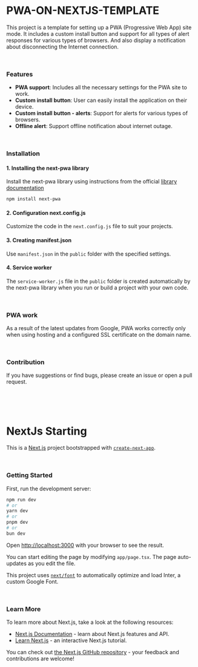 # PWA-ON-NEXTJS-TEMPLATE

This project is a template for setting up a PWA (Progressive Web App) site mode. It includes a custom install button and support for all types of alert responses for various types of browsers. And also display a notification about disconnecting the Internet connection.

<br />

### Features

- **PWA support**: Includes all the necessary settings for the PWA site to work.
- **Custom install button**: User can easily install the application on their device.
- **Custom install button - alerts**: Support for alerts for various types of browsers.
- **Offline alert**: Support offline notification about internet outage.

<br />

### Installation

#### 1. Installing the next-pwa library

Install the next-pwa library using instructions from the official [library documentation](https://www.npmjs.com/package/next-pwa)

```bash
npm install next-pwa
```

#### 2. Configuration next.config.js

Customize the code in the `next.config.js` file to suit your projects.

#### 3. Creating manifest.json

Use `manifest.json` in the `public` folder with the specified settings.

#### 4. Service worker

The `service-worker.js` file in the `public` folder is created automatically by the next-pwa library when you run or build a project with your own code.

<br />

### PWA work

As a result of the latest updates from Google, PWA works correctly only when using hosting and a configured SSL certificate on the domain name.

<br />

### Contribution

If you have suggestions or find bugs, please create an issue or open a pull request.

<br /><br /><br />

# NextJs Starting

This is a [Next.js](https://nextjs.org/) project bootstrapped with [`create-next-app`](https://github.com/vercel/next.js/tree/canary/packages/create-next-app).

<br />

### Getting Started

First, run the development server:

```bash
npm run dev
# or
yarn dev
# or
pnpm dev
# or
bun dev
```

Open [http://localhost:3000](http://localhost:3000) with your browser to see the result.

You can start editing the page by modifying `app/page.tsx`. The page auto-updates as you edit the file.

This project uses [`next/font`](https://nextjs.org/docs/basic-features/font-optimization) to automatically optimize and load Inter, a custom Google Font.

<br />

### Learn More

To learn more about Next.js, take a look at the following resources:

- [Next.js Documentation](https://nextjs.org/docs) - learn about Next.js features and API.
- [Learn Next.js](https://nextjs.org/learn) - an interactive Next.js tutorial.

You can check out [the Next.js GitHub repository](https://github.com/vercel/next.js/) - your feedback and contributions are welcome!
